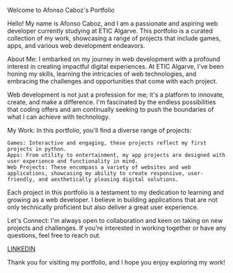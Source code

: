 Welcome to Afonso Caboz's Portfolio

Hello! My name is Afonso Caboz, and I am a passionate and aspiring web developer currently studying at ETIC Algarve. This portfolio is a curated collection of my work, showcasing a range of projects that include games, apps, and various web development endeavors.

About Me:
I embarked on my journey in web development with a profound interest in creating impactful digital experiences. At ETIC Algarve, I've been honing my skills, learning the intricacies of web technologies, and embracing the challenges and opportunities that come with each project.

Web development is not just a profession for me; it's a platform to innovate, create, and make a difference. I'm fascinated by the endless possibilities that coding offers and am continually seeking to push the boundaries of what I can achieve with technology.

My Work:
In this portfolio, you'll find a diverse range of projects:

	Games: Interactive and engaging, these projects reflect my first projects in python.
	Apps: From utility to entertainment, my app projects are designed with user experience and functionality in mind.
	Web Projects: These encompass a variety of websites and web applications, showcasing my ability to create responsive, user-friendly, and aesthetically pleasing digital solutions.

Each project in this portfolio is a testament to my dedication to learning and growing as a web developer. I believe in building applications that are not only technically proficient but also deliver a great user experience.

Let's Connect:
I'm always open to collaboration and keen on taking on new projects and challenges. If you're interested in working together or have any questions, feel free to reach out.

[LINKEDIN](https://www.linkedin.com/in/afonsocaboz/)

Thank you for visiting my portfolio, and I hope you enjoy exploring my work!
